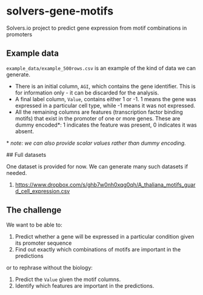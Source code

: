 solvers-gene-motifs
===================

Solvers.io project to predict gene expression from motif combinations in promoters

## Example data

`example_data/example_500rows.csv` is an example of the kind of data we can generate.

- There is an initial column, `AGI`, which contains the gene identifier. This is for information only - it can be discarded for the analysis.
- A final label column, `Value`, contains either 1 or -1. 1 means the gene was expressed in a particular cell type, while -1 means it was not expressed.
- All the remaining columns are features (transcription factor binding motifs) that exist in the promoter of one or more genes. These are dummy encoded\*: 1 indicates the feature was present, 0 indicates it was absent.

\* *note: we can also provide scalar values rather than dummy encoding.*

## Full datasets

One dataset is provided for now. We can generate many such datasets if needed.

1. https://www.dropbox.com/s/ghb7w0nh0xqg0qh/A_thaliana_motifs_guard_cell_expression.csv

## The challenge

We want to be able to:

1. Predict whether a gene will be expressed in a particular condition given its promoter sequence
2. Find out exactly which combinations of motifs are important in the predictions

or to rephrase without the biology:

1. Predict the `Value` given the motif columns.
2. Identify which features are important in the predictions.